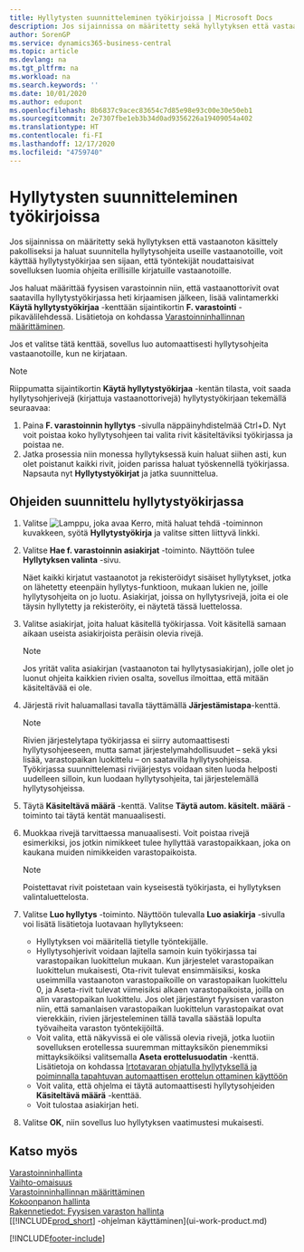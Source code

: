 ```yaml
---
title: Hyllytysten suunnitteleminen työkirjoissa | Microsoft Docs
description: Jos sijainnissa on määritetty sekä hyllytyksen että vastaanoton käsittely pakolliseksi ja haluat suunnitella hyllytysohjeita useille vastaanotoille, voit käyttää hyllytystyökirjaa sen sijaan, että työntekijät noudattaisivat sovelluksen luomia ohjeita erillisille kirjatuille vastaanotoille.
author: SorenGP
ms.service: dynamics365-business-central
ms.topic: article
ms.devlang: na
ms.tgt_pltfrm: na
ms.workload: na
ms.search.keywords: ''
ms.date: 10/01/2020
ms.author: edupont
ms.openlocfilehash: 8b6837c9acec83654c7d85e98e93c00e30e50eb1
ms.sourcegitcommit: 2e7307fbe1eb3b34d0ad9356226a19409054a402
ms.translationtype: HT
ms.contentlocale: fi-FI
ms.lasthandoff: 12/17/2020
ms.locfileid: "4759740"
---
```

# <a name="plan-put-aways-in-worksheets"></a>Hyllytysten suunnitteleminen työkirjoissa
Jos sijainnissa on määritetty sekä hyllytyksen että vastaanoton käsittely pakolliseksi ja haluat suunnitella hyllytysohjeita useille vastaanotoille, voit käyttää hyllytystyökirjaa sen sijaan, että työntekijät noudattaisivat sovelluksen luomia ohjeita erillisille kirjatuille vastaanotoille.  

Jos haluat määrittää fyysisen varastoinnin niin, että vastaanottorivit ovat saatavilla hyllytystyökirjassa heti kirjaamisen jälkeen, lisää valintamerkki  **Käytä hyllytystyökirjaa** -kenttään sijaintikortin **F. varastointi** -pikavälilehdessä. Lisätietoja on kohdassa [Varastoinninhallinnan määrittäminen](warehouse-setup-warehouse.md).  

Jos et valitse tätä kenttää, sovellus luo automaattisesti hyllytysohjeita vastaanotoille, kun ne kirjataan.  

> [!NOTE]  
>  Riippumatta sijaintikortin **Käytä hyllytystyökirjaa** -kentän tilasta, voit saada hyllytysohjerivejä (kirjattuja vastaanottorivejä) hyllytystyökirjaan tekemällä seuraavaa:  
>   
>  1.  Paina **F. varastoinnin hyllytys** -sivulla näppäinyhdistelmää Ctrl+D. Nyt voit poistaa koko hyllytysohjeen tai valita rivit käsiteltäviksi työkirjassa ja poistaa ne.  
> 2.  Jatka prosessia niin monessa hyllytyksessä kuin haluat siihen asti, kun olet poistanut kaikki rivit, joiden parissa haluat työskennellä työkirjassa. Napsauta nyt **Hyllytystyökirjat** ja jatka suunnittelua.  

## <a name="to-plan-instructions-in-the-put-away-worksheet"></a>Ohjeiden suunnittelu hyllytystyökirjassa  
1.  Valitse ![Lamppu, joka avaa Kerro, mitä haluat tehdä -toiminnon](media/ui-search/search_small.png "Kerro, mitä haluat tehdä") kuvakkeen, syötä **Hyllytystyökirja** ja valitse sitten liittyvä linkki.  
2.  Valitse **Hae f. varastoinnin asiakirjat** -toiminto. Näyttöön tulee **Hyllytyksen valinta** -sivu.  

    Näet kaikki kirjatut vastaanotot ja rekisteröidyt sisäiset hyllytykset, jotka on lähetetty eteenpäin hyllytys-funktioon, mukaan lukien ne, joille hyllytysohjeita on jo luotu. Asiakirjat, joissa on hyllytysrivejä, joita ei ole täysin hyllytetty ja rekisteröity, ei näytetä tässä luettelossa.  

3. Valitse asiakirjat, joita haluat käsitellä työkirjassa. Voit käsitellä samaan aikaan useista asiakirjoista peräisin olevia rivejä.  

    > [!NOTE]  
    >  Jos yrität valita asiakirjan (vastaanoton tai hyllytysasiakirjan), jolle olet jo luonut ohjeita kaikkien rivien osalta, sovellus ilmoittaa, että mitään käsiteltävää ei ole.  

4. Järjestä rivit haluamallasi tavalla täyttämällä **Järjestämistapa**-kenttä.  

    > [!NOTE]  
    >  Rivien järjestelytapa työkirjassa ei siirry automaattisesti hyllytysohjeeseen, mutta samat järjestelymahdollisuudet – sekä yksi lisää, varastopaikan luokittelu – on saatavilla hyllytysohjeissa. Työkirjassa suunnittelemasi rivijärjestys voidaan siten luoda helposti uudelleen silloin, kun luodaan hyllytysohjeita, tai järjestelemällä hyllytysohjeissa.  

5.  Täytä **Käsiteltävä määrä** -kenttä. Valitse **Täytä autom. käsitelt. määrä** -toiminto tai täytä kentät manuaalisesti.  
6.  Muokkaa rivejä tarvittaessa manuaalisesti. Voit poistaa rivejä esimerkiksi, jos jotkin nimikkeet tulee hyllyttää varastopaikkaan, joka on kaukana muiden nimikkeiden varastopaikoista.  

    > [!NOTE]  
    >  Poistettavat rivit poistetaan vain kyseisestä työkirjasta, ei hyllytyksen valintaluettelosta.  

7.  Valitse **Luo hyllytys** -toiminto. Näyttöön tulevalla **Luo asiakirja** -sivulla voi lisätä lisätietoja luotavaan hyllytykseen:  

    -   Hyllytyksen voi määritellä tietylle työntekijälle.  
    -   Hyllytysohjerivit voidaan lajitella samoin kuin työkirjassa tai varastopaikan luokittelun mukaan. Kun järjestelet varastopaikan luokittelun mukaisesti, Ota-rivit tulevat ensimmäisiksi, koska useimmilla vastaanoton varastopaikoille on varastopaikan luokittelu 0, ja Aseta-rivit tulevat viimeisiksi alkaen varastopaikoista, joilla on alin varastopaikan luokittelu. Jos olet järjestänyt fyysisen varaston niin, että samanlaisen varastopaikan luokittelun varastopaikat ovat vierekkäin, rivien järjesteleminen tällä tavalla säästää lopulta työvaiheita varaston työntekijöiltä.  
    -   Voit valita, että näkyvissä ei ole välissä olevia rivejä, jotka luotiin sovelluksen erotellessa suuremman mittayksikön pienemmiksi mittayksiköiksi valitsemalla **Aseta erottelusuodatin** -kenttä. Lisätietoja on kohdassa [Irtotavaran ohjatulla hyllytyksellä ja poiminnalla tapahtuvan automaattisen erottelun ottaminen käyttöön](warehouse-enable-automatic-breaking-bulk-with-directed-put-away-and-pick.md)  
    -   Voit valita, että ohjelma ei täytä automaattisesti hyllytysohjeiden **Käsiteltävä määrä** -kenttää.  
    -   Voit tulostaa asiakirjan heti.  

8.  Valitse **OK**, niin sovellus luo hyllytyksen vaatimustesi mukaisesti.  

## <a name="see-also"></a>Katso myös  
[Varastoinninhallinta](warehouse-manage-warehouse.md)  
[Vaihto-omaisuus](inventory-manage-inventory.md)  
[Varastoinninhallinnan määrittäminen](warehouse-setup-warehouse.md)     
[Kokoonpanon hallinta](assembly-assemble-items.md)    
[Rakennetiedot: Fyysisen varaston hallinta](design-details-warehouse-management.md)  
[[!INCLUDE[prod_short](includes/prod_short.md)] -ohjelman käyttäminen](ui-work-product.md)


[!INCLUDE[footer-include](includes/footer-banner.md)]
